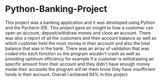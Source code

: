 # Python-Banking-Project
This project was a banking application and it was developed using Python and the Pycharm IDE. This project gave an insight to how a customer can open an account, deposit/withdraw money and close an account. There was also a report of all the customers and their account balance as well as which customer held the most money in their account and also the total balance that was in the bank. There was an array of validation that was coded into each function so the program wouldn't crash as well as providing optimum efficiency for example if a customer is withdrawing an specific amount from their account and they didn't have enough money inside their accounts the program will let them know they have insufficient funds in their account. Overall I achieved 94% in this project.
